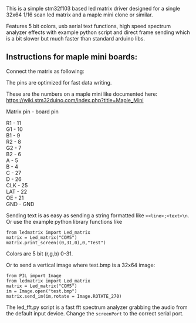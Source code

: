 This is a simple stm32f103 based led matrix driver designed for a single 32x64 1/16 scan led matrix and a maple mini clone or similar.

Features 5 bit colors, usb serial text functions, high speed spectrum analyzer effects with example python script and direct frame sending which is a bit slower but much faster than standard arduino libs.

## Instructions for maple mini boards:
Connect the matrix as following:

The pins are optimized for fast data writing.

These are the numbers on a maple mini like documented here: https://wiki.stm32duino.com/index.php?title=Maple_Mini


Matrix pin - board pin  

R1 - 11  
G1 - 10  
B1 - 9  
R2 - 8  
G2 - 7  
B2 - 6  
A - 5  
B - 4  
C - 27  
D - 26  
CLK - 25  
LAT - 22  
OE - 21  
GND - GND  


Sending text is as easy as sending a string formatted like `><line>;<text>\n`.
Or use the example python library functions like
```
from ledmatrix import Led_matrix
matrix = Led_matrix("COM5")
matrix.print_screen((0,31,0),0,"Test")
```
Colors are 5 bit (r,g,b) 0-31.

Or to send a vertical image where test.bmp is a 32x64 image:
```
from PIL import Image
from ledmatrix import Led_matrix
matrix = Led_matrix("COM5")
im = Image.open("test.bmp")
matrix.send_im(im,rotate = Image.ROTATE_270)
```

The led_fft.py script is a fast fft spectrum analyzer grabbing the audio from the default input device. Change the `screenPort` to the correct serial port.
